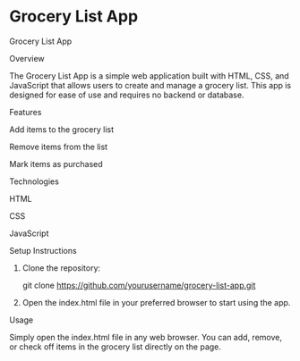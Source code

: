 # Grocery List App
 


Grocery List App

Overview

The Grocery List App is a simple web application built with HTML, CSS, and JavaScript that allows users to create and manage a grocery list. This app is designed for ease of use and requires no backend or database.

Features

Add items to the grocery list

Remove items from the list

Mark items as purchased

Technologies

HTML

CSS

JavaScript

Setup Instructions

1. Clone the repository:
   
   git clone https://github.com/yourusername/grocery-list-app.git

2. Open the index.html file in your preferred browser to start using the app.

Usage

Simply open the index.html file in any web browser. You can add, remove, or check off items in the grocery list directly on the page.


